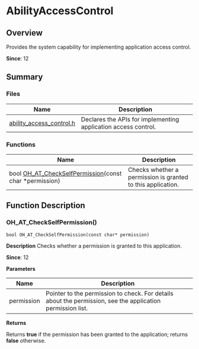 # AbilityAccessControl


## Overview

Provides the system capability for implementing application access control.

**Since**: 12


## Summary


### Files

| Name| Description|
| -------- | -------- |
| [ability_access_control.h](ability__access__control_8h.md) | Declares the APIs for implementing application access control. |


### Functions

| Name| Description|
| -------- | -------- |
| bool [OH_AT_CheckSelfPermission](#oh_at_checkselfpermission)(const char \*permission) | Checks whether a permission is granted to this application. |


## Function Description


### OH_AT_CheckSelfPermission()

```
bool OH_AT_CheckSelfPermission(const char* permission)
```
**Description**
Checks whether a permission is granted to this application.

**Since**: 12

**Parameters**

| Name| Description|
| -------- | -------- |
| permission | Pointer to the permission to check. For details about the permission, see the application permission list. |

**Returns**

Returns **true** if the permission has been granted to the application; returns **false** otherwise.
